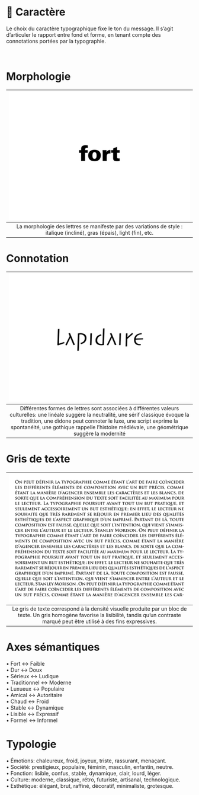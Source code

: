 # 🎹 Caractère

Le choix du caractère typographique fixe le ton du message. Il s’agit d’articuler le rapport entre fond et forme, en tenant compte des connotations portées par la typographie.
  
&nbsp;

# Morphologie  

|![](links/2-Semiotique16.gif) |
|:---:|
| La morphologie des lettres se manifeste par des variations de style : italique (incliné), gras (épais), light (fin), etc. |

# Connotation  

|![](links/0-Mot15.gif) |
|:---:|
| Différentes formes de lettres sont associées à différentes valeurs culturelles: une linéale suggère la neutralité, une sérif classique évoque la tradition, une didone peut connoter le luxe, une script exprime la spontanéité, une gothique rappelle l’histoire médiévale, une géométrique suggère la modernité |

# Gris de texte  

|![](links/0-Colonne20.gif) |
|:---:|
| Le gris de texte correspond à la densité visuelle produite par un bloc de texte. Un gris homogène favorise la lisibilité, tandis qu’un contraste marqué peut être utilisé à des fins expressives. |

# Axes sémantiques

•	Fort ↔ Faible  
•	Dur ↔ Doux  
•	Sérieux ↔ Ludique  
•	Traditionnel ↔ Moderne  
•	Luxueux ↔ Populaire  
•	Amical ↔ Autoritaire  
•	Chaud ↔ Froid  
•	Stable ↔ Dynamique  
•	Lisible ↔ Expressif  
•	Formel ↔ Informel  

# Typologie

•	Émotions: chaleureux, froid, joyeux, triste, rassurant, menaçant.  
•	Société: prestigieux, populaire, féminin, masculin, enfantin, neutre.  
•	Fonction: lisible, confus, stable, dynamique, clair, lourd, léger.  
•	Culture: moderne, classique, rétro, futuriste, artisanal, technologique.  
•	Esthétique: élégant, brut, raffiné, décoratif, minimaliste, grotesque. 

<!-- ### Sources

- Karl Gerstner, *Kompendium für Alphabeten: Systematik der Schrift*, Sulgen/Frankfurt: Arthur Niggli, 1972 
- Ruedi Rüegg, *Basic Typography: Design with Letters / Typografische Grundlagen mit Schrift*, Zurich: Delta & Spes, 1980  
- Jost Hochuli, *Le détail en typographie*, London: Hyphen Press, 2005 [éd. orig. 1987]   -->

